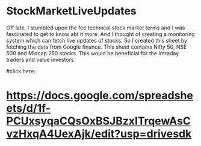 # StockMarketLiveUpdates
Off late, I stumbled upon the fee technical stock market terms and I was fascinated to get to know abt it more. And I thought of creating a monitoring system which can fetch live updates of stocks. So I created this sheet by fetching the data from Google finance. This sheet contains Nifty 50, NSE 500 and Midcap 250 stocks. This would be beneficial for the Intraday traders and value investors

#click here:
# https://docs.google.com/spreadsheets/d/1f-PCUxsyqaCQsOxBSJBzxITrqewAsCvzHxqA4UexAjk/edit?usp=drivesdk
